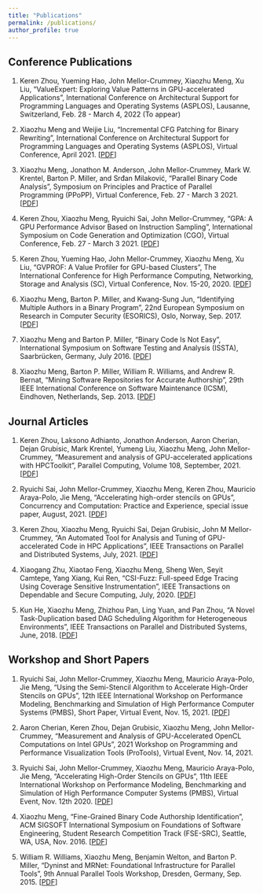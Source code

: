 ```yaml
---
title: "Publications"
permalink: /publications/
author_profile: true
---
```


Conference Publications
---

1. Keren Zhou, Yueming Hao, John Mellor-Crummey, Xiaozhu Meng, Xu Liu, “ValueExpert: Exploring Value Patterns in GPU-accelerated Applications”, International Conference on Architectural Support for Programming Languages and Operating Systems (ASPLOS), Lausanne, Switzerland, Feb. 28 - March 4, 2022 (To appear)

1. Xiaozhu Meng and Weijie Liu, “Incremental CFG Patching for Binary Rewriting”, International Conference on Architectural Support for Programming Languages and Operating Systems (ASPLOS), Virtual Conference, April 2021. [[PDF](https://mxz297.github.io/files/ASPLOS21.pdf)]

1. Xiaozhu Meng, Jonathon M. Anderson, John Mellor-Crummey, Mark W. Krentel, Barton P. Miller, and Srđan Milaković, “Parallel Binary Code Analysis”, Symposium on Principles and Practice of Parallel Programming (PPoPP), Virtual Conference, Feb. 27 - March 3 2021. [[PDF](https://mxz297.github.io/files/PPoPP21.pdf)]

1. Keren Zhou, Xiaozhu Meng, Ryuichi Sai, John Mellor-Crummey, “GPA: A GPU Performance Advisor Based on Instruction Sampling”, International Symposium on Code Generation and Optimization (CGO), Virtual Conference, Feb. 27 - March 3 2021. [[PDF](https://mxz297.github.io/files/CGO21.pdf)]

1. Keren Zhou, Yueming Hao, John Mellor-Crummey, Xiaozhu Meng, Xu Liu, “GVPROF: A Value Profiler for GPU-based Clusters”, The International Conference for High Performance Computing, Networking, Storage and Analysis (SC), Virtual Conference, Nov. 15-20, 2020. [[PDF](https://mxz297.github.io/files/SC20.pdf)]

1. Xiaozhu Meng, Barton P. Miller, and Kwang-Sung Jun, “Identifying Multiple Authors in a Binary Program”, 22nd European Symposium on Research in Computer Security (ESORICS), Oslo, Norway, Sep. 2017. [[PDF](https://mxz297.github.io/files/ESORICS17.pdf)]

1. Xiaozhu Meng and Barton P. Miller, “Binary Code Is Not Easy”, International Symposium on Software Testing and Analysis (ISSTA), Saarbrücken, Germany, July 2016. [[PDF](https://mxz297.github.io/files/ISSTA16.pdf)]

1. Xiaozhu Meng, Barton P. Miller, William R. Williams, and Andrew R. Bernat, “Mining Software Repositories for Accurate Authorship”, 29th IEEE International Conference on Software Maintenance (ICSM), Eindhoven, Netherlands, Sep. 2013. [[PDF](https://mxz297.github.io/files/ICSM13.pdf)]

Journal Articles
---

1. Keren Zhou, Laksono Adhianto, Jonathon Anderson, Aaron Cherian, Dejan Grubisic, Mark Krentel, Yumeng Liu, Xiaozhu Meng, John Mellor-Crummey, “Measurement and analysis of GPU-accelerated applications with HPCToolkit”, Parallel Computing, Volume 108, September, 2021. [[PDF](https://mxz297.github.io/files/PARCO21.pdf)]

1.  Ryuichi Sai, John Mellor-Crummey, Xiaozhu Meng, Keren Zhou, Mauricio Araya-Polo, Jie Meng, “Accelerating high-order stencils on GPUs”, Concurrency and Computation: Practice and Experience, special issue paper, August, 2021. [[PDF](https://mxz297.github.io/files/CPE21.pdf)]

1. Keren Zhou, Xiaozhu Meng, Ryuichi Sai, Dejan Grubisic, John M Mellor-Crummey, “An Automated Tool for Analysis and Tuning of GPU-accelerated Code in HPC Applications”, IEEE Transactions on Parallel and Distributed Systems, July, 2021. [[PDF](https://mxz297.github.io/files/TPDS21.pdf)]

1. Xiaogang Zhu, Xiaotao Feng, Xiaozhu Meng, Sheng Wen, Seyit Camtepe, Yang Xiang, Kui Ren, “CSI-Fuzz: Full-speed Edge Tracing Using Coverage Sensitive Instrumentation”, IEEE Transactions on Dependable and Secure Computing, July, 2020. [[PDF](https://mxz297.github.io/files/TDSC20.pdf)]

1. Kun He, Xiaozhu Meng, Zhizhou Pan, Ling Yuan, and Pan Zhou, “A Novel Task-Duplication based DAG Scheduling Algorithm for Heterogeneous Environments”, IEEE Transactions on Parallel and Distributed Systems, June, 2018. [[PDF](https://mxz297.github.io/files/TPDS18.pdf)]

Workshop and Short Papers
---

1. Ryuichi Sai, John Mellor-Crummey, Xiaozhu Meng, Mauricio Araya-Polo, Jie Meng, “Using the Semi-Stencil Algorithm to Accelerate High-Order Stencils on GPUs”, 12th IEEE International Workshop on Performance Modeling, Benchmarking and Simulation of High Performance Computer Systems (PMBS), Short Paper, Virtual Event, Nov. 15, 2021. [[PDF](https://mxz297.github.io/files/PMBS21.pdf)]

1. Aaron Cherian, Keren Zhou, Dejan Grubisic, Xiaozhu Meng, John Mellor-Crummey, “Measurement and Analysis of GPU-Accelerated OpenCL Computations on Intel GPUs”, 2021 Workshop on Programming and Performance Visualization Tools (ProTools), Virtual Event, Nov. 14, 2021.

1. Ryuichi Sai, John Mellor-Crummey, Xiaozhu Meng, Mauricio Araya-Polo, Jie Meng, “Accelerating High-Order Stencils on GPUs”, 11th IEEE International Workshop on Performance Modeling, Benchmarking and Simulation of High Performance Computer Systems (PMBS), Virtual Event, Nov. 12th 2020. [[PDF](https://mxz297.github.io/files/PMBS20.pdf)]

1. Xiaozhu Meng, “Fine-Grained Binary Code Authorship Identification”, ACM SIGSOFT International Symposium on Foundations of Software Engineering, Student Research Competition Track (FSE-SRC), Seattle, WA, USA, Nov. 2016. [[PDF](https://mxz297.github.io/files/FSESRC16.pdf)]

1. William R. Williams, Xiaozhu Meng, Benjamin Welton, and Barton P. Miller, “Dyninst and MRNet: Foundational Infrastructure for Parallel Tools”, 9th Annual Parallel Tools Workshop, Dresden, Germany, Sep. 2015. [[PDF](https://mxz297.github.io/files/ParallelTools15.pdf)]
